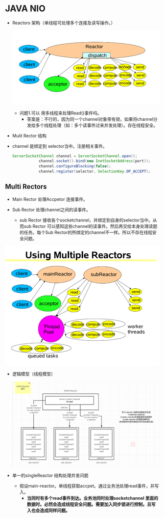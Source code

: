 # JAVA NIO

- Reactors 架构（单线程可处理多个连接及读写操作。）

  ![image-20210311124910184](image/image-20210311124910184.png)
  - 问题1.可以 用多线程来处理Read()事件吗。
    - 答案是：不行的，因为同一个channel对象带有锁，如果将channel分发给多个线程处理（如：多个读事件过来并发处理）。存在线程安全。

- Mulit Rector 结构

- channel 是绑定到 selector当中。注册相关事件。

  ```java
  ServerSocketChannel channel = ServerSocketChannel.open();
              channel.socket().bind(new InetSocketAddress(port));
              channel.configureBlocking(false);
              channel.register(selector, SelectionKey.OP_ACCEPT);
  ```



## Multi Rectors

- Main Rector 处理Accpetor 连接事件。

- Sub Rector 处理channel之间的读事件。
  - sub Rector 接收各个socketchannel，并绑定到自身的selector当中。从而sub Rector 可以感知这些channel的读事件。然后再交给本身处理读题的任务。每个Sub Rector的所绑定的channel不一样。所以不存在线程安全问题。

![image-20210311124828329](image/image-20210311124828329.png)

- 逻辑模型（线程模型）

  ![image-20210622142439262](image/image-20210622142439262.png)

- 单一的singleReactor 结构处理并发问题

  - 假设main-reactor。单线程获取accpet。通过业务池处理read事件，并写入。
    - **当同时有多个read事件到达。业务池同时处理socketchannel 里面的数据时。必然会造成线程安全问题。需要加入同步锁进行控制。且写入也会造成同样问题。**